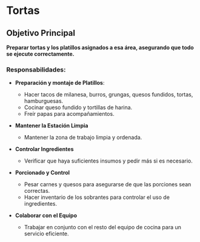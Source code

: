 # Tortas

## Objetivo Principal
**Preparar tortas y los platillos asignados a esa área, asegurando que todo se ejecute correctamente.**

### Responsabilidades:

- **Preparación y montaje de Platillos**:
  - Hacer tacos de milanesa, burros, grungas, quesos fundidos, tortas, hamburguesas.
  - Cocinar queso fundido y tortillas de harina.
  - Freír papas para acompañamientos.
	
- **Mantener la Estación Limpia**
	- Mantener la zona de trabajo limpia y ordenada.
	
- **Controlar Ingredientes** 
	- Verificar que haya suficientes insumos y pedir más si es necesario.
	
- **Porcionado y Control**
  - Pesar carnes y quesos para asegurarse de que las porciones sean correctas.
  - Hacer inventario de los sobrantes para controlar el uso de ingredientes.

- **Colaborar con el Equipo**
  - Trabajar en conjunto con el resto del equipo de cocina para un servicio eficiente.
